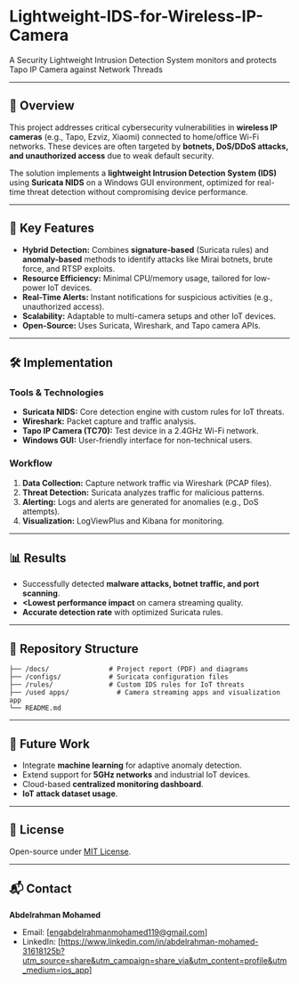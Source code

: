 # Lightweight-IDS-for-Wireless-IP-Camera

A Security Lightweight Intrusion Detection System monitors and protects Tapo IP Camera against Network Threads 

______________________________________________________________________________________________________________

## 📌 Overview  
This project addresses critical cybersecurity vulnerabilities in **wireless IP cameras** (e.g., Tapo, Ezviz, Xiaomi) connected to home/office Wi-Fi networks. These devices are often targeted by **botnets, DoS/DDoS attacks, and unauthorized access** due to weak default security.  

The solution implements a **lightweight Intrusion Detection System (IDS)** using **Suricata NIDS** on a Windows GUI environment, optimized for real-time threat detection without compromising device performance.  

---

## 🎯 Key Features  
- **Hybrid Detection:** Combines **signature-based** (Suricata rules) and **anomaly-based** methods to identify attacks like Mirai botnets, brute force, and RTSP exploits.  
- **Resource Efficiency:** Minimal CPU/memory usage, tailored for low-power IoT devices.  
- **Real-Time Alerts:** Instant notifications for suspicious activities (e.g., unauthorized access).  
- **Scalability:** Adaptable to multi-camera setups and other IoT devices.  
- **Open-Source:** Uses Suricata, Wireshark, and Tapo camera APIs.  

---

## 🛠️ Implementation  
### Tools & Technologies  
- **Suricata NIDS:** Core detection engine with custom rules for IoT threats.  
- **Wireshark:** Packet capture and traffic analysis.  
- **Tapo IP Camera (TC70):** Test device in a 2.4GHz Wi-Fi network.  
- **Windows GUI:** User-friendly interface for non-technical users.  

### Workflow  
1. **Data Collection:** Capture network traffic via Wireshark (PCAP files).  
2. **Threat Detection:** Suricata analyzes traffic for malicious patterns.  
3. **Alerting:** Logs and alerts are generated for anomalies (e.g., DoS attempts).  
4. **Visualization:** LogViewPlus and Kibana for monitoring.  

---

## 📊 Results  
- Successfully detected **malware attacks, botnet traffic, and port scanning**.  
- **<Lowest performance impact** on camera streaming quality.  
- **Accurate detection rate** with optimized Suricata rules.  

---

## 📂 Repository Structure  
```
├── /docs/               # Project report (PDF) and diagrams  
├── /configs/            # Suricata configuration files  
├── /rules/              # Custom IDS rules for IoT threats  
├── /used apps/            # Camera streaming apps and visualization app  
└── README.md  
```

---

## 🚀 Future Work  
- Integrate **machine learning** for adaptive anomaly detection.  
- Extend support for **5GHz networks** and industrial IoT devices.  
- Cloud-based **centralized monitoring dashboard**.
- **IoT attack dataset usage**.  

---

## 📜 License  
Open-source under [MIT License](LICENSE).  

---

## 📬 Contact  
**Abdelrahman Mohamed**  
- Email: [engabdelrahmanmohamed119@gmail.com]  
- LinkedIn: [https://www.linkedin.com/in/abdelrahman-mohamed-31618125b?utm_source=share&utm_campaign=share_via&utm_content=profile&utm_medium=ios_app]  
